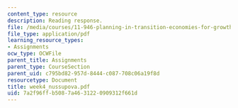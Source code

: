 ```yaml
---
content_type: resource
description: Reading response.
file: /media/courses/11-946-planning-in-transition-economies-for-growth-and-equity-spring-2004/7a2f96ffb5087a4631220909312f661d_week4_nussupova.pdf
file_type: application/pdf
learning_resource_types:
- Assignments
ocw_type: OCWFile
parent_title: Assignments
parent_type: CourseSection
parent_uid: c795bd82-957d-8444-c087-708c06a19f8d
resourcetype: Document
title: week4_nussupova.pdf
uid: 7a2f96ff-b508-7a46-3122-0909312f661d
---
```

